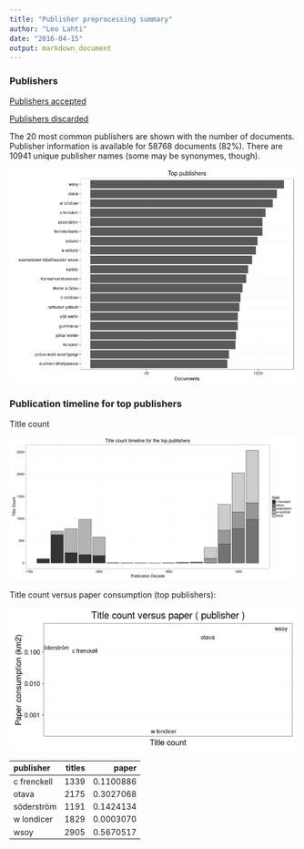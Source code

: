 ```yaml
---
title: "Publisher preprocessing summary"
author: "Leo Lahti"
date: "2016-04-15"
output: markdown_document
---
```



### Publishers

[Publishers accepted](output.tables/publisher_accepted.csv)

[Publishers discarded](output.tables/publisher_discarded.csv)



The 20 most common publishers are shown with the number of documents. Publisher information is available for 58768 documents (82%). There are 10941 unique publisher names (some may be synonymes, though).


![plot of chunk summarypublisher2](figure/summarypublisher2-1.png)

### Publication timeline for top publishers

Title count

![plot of chunk summaryTop10pubtimeline](figure/summaryTop10pubtimeline-1.png)



Title count versus paper consumption (top publishers):

![plot of chunk publishertitlespapers](figure/publishertitlespapers-1.png)

|publisher   | titles|     paper|
|:-----------|------:|---------:|
|c frenckell |   1339| 0.1100886|
|otava       |   2175| 0.3027068|
|söderström  |   1191| 0.1424134|
|w londicer  |   1829| 0.0003070|
|wsoy        |   2905| 0.5670517|
